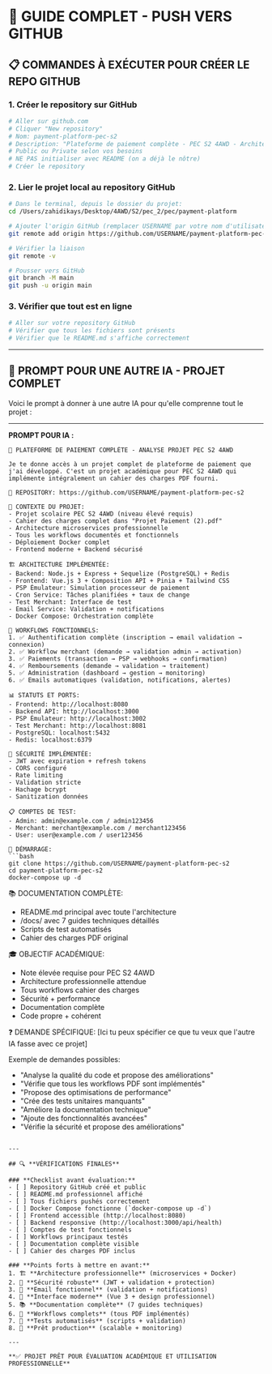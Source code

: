 # 🚀 GUIDE COMPLET - PUSH VERS GITHUB

## 📋 **COMMANDES À EXÉCUTER POUR CRÉER LE REPO GITHUB**

### **1. Créer le repository sur GitHub**
```bash
# Aller sur github.com
# Cliquer "New repository"
# Nom: payment-platform-pec-s2
# Description: "Plateforme de paiement complète - PEC S2 4AWD - Architecture microservices Docker"
# Public ou Private selon vos besoins
# NE PAS initialiser avec README (on a déjà le nôtre)
# Créer le repository
```

### **2. Lier le projet local au repository GitHub**
```bash
# Dans le terminal, depuis le dossier du projet:
cd /Users/zahidikays/Desktop/4AWD/S2/pec_2/pec/payment-platform

# Ajouter l'origin GitHub (remplacer USERNAME par votre nom d'utilisateur)
git remote add origin https://github.com/USERNAME/payment-platform-pec-s2.git

# Vérifier la liaison
git remote -v

# Pousser vers GitHub
git branch -M main
git push -u origin main
```

### **3. Vérifier que tout est en ligne**
```bash
# Aller sur votre repository GitHub
# Vérifier que tous les fichiers sont présents
# Vérifier que le README.md s'affiche correctement
```

---

## 📝 **PROMPT POUR UNE AUTRE IA - PROJET COMPLET**

Voici le prompt à donner à une autre IA pour qu'elle comprenne tout le projet :

---

**PROMPT POUR IA :**

```
🏦 PLATEFORME DE PAIEMENT COMPLÈTE - ANALYSE PROJET PEC S2 4AWD

Je te donne accès à un projet complet de plateforme de paiement que j'ai développé. C'est un projet académique pour PEC S2 4AWD qui implémente intégralement un cahier des charges PDF fourni.

📁 REPOSITORY: https://github.com/USERNAME/payment-platform-pec-s2

🎯 CONTEXTE DU PROJET:
- Projet scolaire PEC S2 4AWD (niveau élevé requis)
- Cahier des charges complet dans "Projet Paiement (2).pdf"
- Architecture microservices professionnelle
- Tous les workflows documentés et fonctionnels
- Déploiement Docker complet
- Frontend moderne + Backend sécurisé

🏗️ ARCHITECTURE IMPLÉMENTÉE:
- Backend: Node.js + Express + Sequelize (PostgreSQL) + Redis
- Frontend: Vue.js 3 + Composition API + Pinia + Tailwind CSS
- PSP Émulateur: Simulation processeur de paiement
- Cron Service: Tâches planifiées + taux de change
- Test Merchant: Interface de test
- Email Service: Validation + notifications
- Docker Compose: Orchestration complète

🔄 WORKFLOWS FONCTIONNELS:
1. ✅ Authentification complète (inscription → email validation → connexion)
2. ✅ Workflow merchant (demande → validation admin → activation)
3. ✅ Paiements (transaction → PSP → webhooks → confirmation)
4. ✅ Remboursements (demande → validation → traitement)
5. ✅ Administration (dashboard → gestion → monitoring)
6. ✅ Emails automatiques (validation, notifications, alertes)

📊 STATUTS ET PORTS:
- Frontend: http://localhost:8080
- Backend API: http://localhost:3000
- PSP Émulateur: http://localhost:3002
- Test Merchant: http://localhost:8081
- PostgreSQL: localhost:5432
- Redis: localhost:6379

🔐 SÉCURITÉ IMPLÉMENTÉE:
- JWT avec expiration + refresh tokens
- CORS configuré
- Rate limiting
- Validation stricte
- Hachage bcrypt
- Sanitization données

📋 COMPTES DE TEST:
- Admin: admin@example.com / admin123456
- Merchant: merchant@example.com / merchant123456
- User: user@example.com / user123456

🚀 DÉMARRAGE:
```bash
git clone https://github.com/USERNAME/payment-platform-pec-s2
cd payment-platform-pec-s2
docker-compose up -d
```

📚 DOCUMENTATION COMPLÈTE:
- README.md principal avec toute l'architecture
- /docs/ avec 7 guides techniques détaillés
- Scripts de test automatisés
- Cahier des charges PDF original

🎓 OBJECTIF ACADÉMIQUE:
- Note élevée requise pour PEC S2 4AWD
- Architecture professionnelle attendue
- Tous workflows cahier des charges
- Sécurité + performance
- Documentation complète
- Code propre + cohérent

❓ DEMANDE SPÉCIFIQUE:
[Ici tu peux spécifier ce que tu veux que l'autre IA fasse avec ce projet]

Exemple de demandes possibles:
- "Analyse la qualité du code et propose des améliorations"
- "Vérifie que tous les workflows PDF sont implémentés"
- "Propose des optimisations de performance"
- "Crée des tests unitaires manquants"
- "Améliore la documentation technique"
- "Ajoute des fonctionnalités avancées"
- "Vérifie la sécurité et propose des améliorations"
```

---

## 🔍 **VÉRIFICATIONS FINALES**

### **Checklist avant évaluation:**
- [ ] Repository GitHub créé et public
- [ ] README.md professionnel affiché
- [ ] Tous fichiers pushés correctement
- [ ] Docker Compose fonctionne (`docker-compose up -d`)
- [ ] Frontend accessible (http://localhost:8080)
- [ ] Backend responsive (http://localhost:3000/api/health)
- [ ] Comptes de test fonctionnels
- [ ] Workflows principaux testés
- [ ] Documentation complète visible
- [ ] Cahier des charges PDF inclus

### **Points forts à mettre en avant:**
1. 🏗️ **Architecture professionnelle** (microservices + Docker)
2. 🔐 **Sécurité robuste** (JWT + validation + protection)
3. 📧 **Email fonctionnel** (validation + notifications)
4. 🎨 **Interface moderne** (Vue 3 + design professionnel)
5. 📚 **Documentation complète** (7 guides techniques)
6. 🔄 **Workflows complets** (tous PDF implémentés)
7. 🧪 **Tests automatisés** (scripts + validation)
8. 🚀 **Prêt production** (scalable + monitoring)

---

**✅ PROJET PRÊT POUR ÉVALUATION ACADÉMIQUE ET UTILISATION PROFESSIONNELLE**
